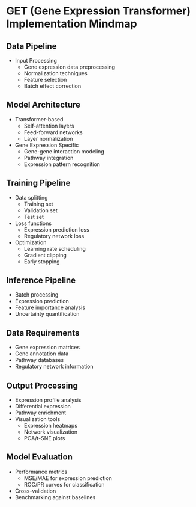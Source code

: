 # GET (Gene Expression Transformer) Implementation Mindmap

## Data Pipeline
- Input Processing
  - Gene expression data preprocessing
  - Normalization techniques
  - Feature selection
  - Batch effect correction

## Model Architecture
- Transformer-based
  - Self-attention layers
  - Feed-forward networks
  - Layer normalization
- Gene Expression Specific
  - Gene-gene interaction modeling
  - Pathway integration
  - Expression pattern recognition

## Training Pipeline
- Data splitting
  - Training set
  - Validation set
  - Test set
- Loss functions
  - Expression prediction loss
  - Regulatory network loss
- Optimization
  - Learning rate scheduling
  - Gradient clipping
  - Early stopping

## Inference Pipeline
- Batch processing
- Expression prediction
- Feature importance analysis
- Uncertainty quantification

## Data Requirements
- Gene expression matrices
- Gene annotation data
- Pathway databases
- Regulatory network information

## Output Processing
- Expression profile analysis
- Differential expression
- Pathway enrichment
- Visualization tools
  - Expression heatmaps
  - Network visualization
  - PCA/t-SNE plots

## Model Evaluation
- Performance metrics
  - MSE/MAE for expression prediction
  - ROC/PR curves for classification
- Cross-validation
- Benchmarking against baselines

